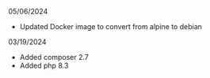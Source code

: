 05/06/2024
- Updated Docker image to convert from alpine to debian

03/19/2024
- Added composer 2.7
- Added php 8.3
